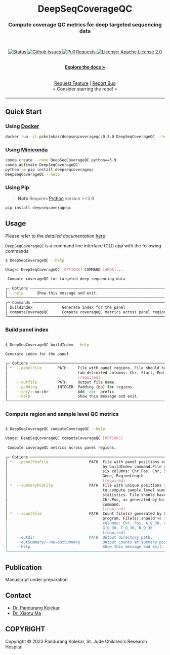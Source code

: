 <p align="center">

  <h1 align="center">
    DeepSeqCoverageQC
  </h1>
  <h3 align="center">
    Compute coverage QC metrics for deep targeted sequencing data
  </h3>

  <br>
  <p align="center">
   <a href="https://github.com/pandurang-kolekar/DeepSeqCoverageQC" target="_blank">
     <img alt="Status"
          src="https://img.shields.io/badge/status-active-success.svg" />
   </a>
   <a href="https://github.com/pandurang-kolekar/DeepSeqCoverageQC/issues" target="_blank">
     <img alt="Github Issues"
          src="https://img.shields.io/github/issues/pandurang-kolekar/DeepSeqCoverageQC"  />
   </a>
   <a href="https://github.com/pandurang-kolekar/DeepSeqCoverageQC/pulls"  target="_blank">
     <img alt="Pull Requests"
          src="https://img.shields.io/github/issues-pr/pandurang-kolekar/DeepSeqCoverageQC"  />
   </a>
   <a href="https://github.com/pandurang-kolekar/DeepSeqCoverageQC/blob/main/LICENSE" target="_blank">
     <img alt="License: Apache License 2.0"
          src="https://img.shields.io/badge/License-Apache2.0-blue.svg" />
   </a>
</p>

  <p align="center">
   <br/>
   <a href="https://pandurang-kolekar.github.io/DeepSeqCoverageQC/" target="_blank"><strong>Explore the docs »</strong></a>
   <br />
<!---   
   <a href="#"><strong>Read the paper »</strong></a>
--->   
   <br />
   <br />
   <a href="https://github.com/pandurang-kolekar/DeepSeqCoverageQC/issues/new?assignees=&labels=&template=feature_request.md&title=Descriptive%20Title&labels=enhancement">Request Feature</a>
    | 
   <a href="https://github.com/pandurang-kolekar/DeepSeqCoverageQC/issues/new?assignees=&labels=&template=bug_report.md&title=Descriptive%20Title&labels=bug">Report Bug</a>
   <br />
    ⭐ Consider starring the repo! ⭐
   <br />
  </p>
</p>

---
## Quick Start

### Using [Docker](https://www.docker.com/)

```bash
docker run -it pskolekar/deepseqcoverageqc:0.3.0 DeepSeqCoverageQC --help
```

### Using [Miniconda](https://docs.conda.io/en/latest/miniconda.html)

```bash
conda create --name DeepSeqCoverageQC python==3.9
conda activate DeepSeqCoverageQC
python -m pip install deepseqcoverageqc
DeepSeqCoverageQC --help
```

### Using Pip
> **Note**
>   Requires [Python](https://www.python.org/) version >=3.9
    
```bash
pip install deepseqcoverageqc
```
## Usage

Please refer to the _detailed documentation_ [here](https://pandurang-kolekar.github.io/DeepSeqCoverageQC/)

`DeepSeqCoverageQC` is a command line interface (CLI) app with the following commands

```bash
$ DeepSeqCoverageQC --help

Usage: DeepSeqCoverageQC [OPTIONS] COMMAND [ARGS]...                                
                                                                                     
 Compute coverageQC for targeted deep sequencing data                                
                                                                                     
╭─ Options ─────────────────────────────────────────────────────────────────────────╮
│ --help      Show this message and exit.                                           │
╰───────────────────────────────────────────────────────────────────────────────────╯
╭─ Commands ────────────────────────────────────────────────────────────────────────╮
│ buildIndex             Generate index for the panel                               │
│ computeCoverageQC      Compute coverageQC metrics across panel regions.           │
╰───────────────────────────────────────────────────────────────────────────────────╯

```

### Build panel index

```bash

$ DeepSeqCoverageQC buildIndex --help

Generate index for the panel                                                        
                                                                                     
╭─ Options ─────────────────────────────────────────────────────────────────────────╮
│ *  --panelFile       PATH     File with panel regions. File should have four      │
│                               tab-delimited columns: Chr, Start, End, Gene        │
│                               [required]                                          │
│    --outfile         PATH     Output file name.                                   │
│    --padding         INTEGER  Padding (bp) for regions.                           │
│    --chr/--no-chr             Add 'chr' prefix                                    │
│    --help                     Show this message and exit.                         │
╰───────────────────────────────────────────────────────────────────────────────────╯
```

### Compute region and sample level QC metrics

```bash

$ DeepSeqCoverageQC computeCoverageQC --help

Usage: DeepSeqCoverageQC computeCoverageQC [OPTIONS]                                
                                                                                     
 Compute coverageQC metrics across panel regions.                                    
                                                                                     
╭─ Options ─────────────────────────────────────────────────────────────────────────╮
│ *  --panelPosFile                  PATH  File with panel positions as generated   │
│                                          by buildIndex command.File should have   │
│                                          six columns: Chr.Pos, Chr, Start, End,   │
│                                          Gene, RegionLength                       │
│                                          [required]                               │
│ *  --summaryPosFile                PATH  File with unique positions in the panel  │
│                                          to compute sample level summary          │
│                                          statistics. File should have one column: │
│                                          Chr.Pos, as generated by buildIndex      │
│                                          command.                                 │
│                                          [required]                               │
│ *  --countFile                     PATH  Count file(s) generated by SequencErr    │
│                                          program. File(s) should've seven         │
│                                          columns: Chr, Pos, A_Q_30, C_Q_30,       │
│                                          G_Q_30, T_Q_30, N_Q_30                   │
│                                          [required]                               │
│    --outdir                        PATH  Output directory path.                   │
│    --outSummary/--no-outSummary          Output counts at summary positions       │
│    --help                                Show this message and exit.              │
╰───────────────────────────────────────────────────────────────────────────────────╯

```

## Publication

Manuscript under preparation

## Contact

- [Dr. Pandurang Kolekar](mailto:pandurang.kolekar@gmail.com)
- [Dr. Xiaotu Ma](mailto:Xiaotu.Ma@stjude.org)

## COPYRIGHT

Copyright © 2023 Pandurang Kolekar, St. Jude Children's Research Hospital
